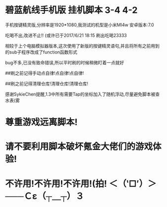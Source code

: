# 碧蓝航线手机版 挂机脚本 3-4 4-2

手机按键精灵版,分辨率是1920*1080,我测试的机型是小米MI4w 安卓版本:7.0

吃喝不出,改进不止!! (或许已于2017/6/21 18:15 刷出吃喝23333


相较于上个电脑模拟器版本,这次使用了新版的按键精灵语句,并且将所有之前用到的sub子程序改成了function函数形式

bug不多,已没有致命错误,所以平时刷的时候稍微盯着一点就好

##刷之前记得手动点自律!点自律!点自律!

##刷之前记得清理仓库!清理仓库!清理仓库!

感谢SykieChen提醒,1.3中所有需要Tap的坐标加入了随机浮动,尽量避免脚本被查水表(雾

# 尊重游戏远离脚本!

# 请不要利用脚本破坏氪金大佬们的游戏体验!

# 不许用!不许用!不许用!(拍! ＜（‵□′）＞───Ｃε（┬＿┬）３
